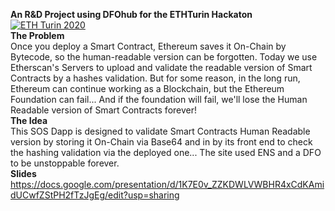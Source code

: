 **An R&D Project using DFOhub for the ETHTurin Hackaton** <br>
[![ETH Turin 2020](https://img.shields.io/badge/%CE%9E-ETH%20Turin%202020-F64060.svg)](https://ethturin.com) <br>
**The Problem** <br>
Once you deploy a Smart Contract, Ethereum saves it On-Chain by Bytecode, so the human-readable version can be forgotten. Today we use Etherscan's Servers to upload and validate the readable version of Smart Contracts by a hashes validation. But for some reason, in the long run, Ethereum can continue working as a Blockchain, but the Ethereum Foundation can fail... And if the foundation will fail, we'll lose the Human Readable version of Smart Contracts forever! <br>
**The Idea** <br>
This SOS Dapp is designed to validate Smart Contracts Human Readable version by storing it On-Chain via Base64 and in by its front end to check the hashing validation via the deployed one... The site used ENS and a DFO to be unstoppable forever. <br>
**Slides** <br>
https://docs.google.com/presentation/d/1K7E0v_ZZKDWLVWBHR4xCdKAmidUCwfZStPH2fTzJgEg/edit?usp=sharing
